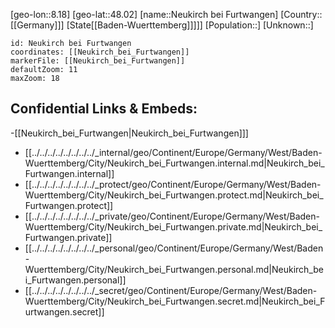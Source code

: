 ﻿---
location: [48.02,8.18]
mapzoom: [7,12] 
mapmarker: city 
type: City
tags:
- geo/City


SpocWebEntityId: 32835
isDeleted: false
confidential: public

---
[geo-lon::8.18]
[geo-lat::48.02]
[name::Neukirch bei Furtwangen]
[Country::[[Germany]]]
[State[[Baden-Wuerttemberg]]]]]
[Population::]
[Unknown::]


```leaflet
id: Neukirch bei Furtwangen
coordinates: [[Neukirch_bei_Furtwangen]]
markerFile: [[Neukirch_bei_Furtwangen]]
defaultZoom: 11 
maxZoom: 18
```


## Confidential Links & Embeds: 
-[[Neukirch_bei_Furtwangen|Neukirch_bei_Furtwangen]]] 
- [[../../../../../../../../_internal/geo/Continent/Europe/Germany/West/Baden-Wuerttemberg/City/Neukirch_bei_Furtwangen.internal.md|Neukirch_bei_Furtwangen.internal]] 
- [[../../../../../../../../_protect/geo/Continent/Europe/Germany/West/Baden-Wuerttemberg/City/Neukirch_bei_Furtwangen.protect.md|Neukirch_bei_Furtwangen.protect]] 
- [[../../../../../../../../_private/geo/Continent/Europe/Germany/West/Baden-Wuerttemberg/City/Neukirch_bei_Furtwangen.private.md|Neukirch_bei_Furtwangen.private]] 
- [[../../../../../../../../_personal/geo/Continent/Europe/Germany/West/Baden-Wuerttemberg/City/Neukirch_bei_Furtwangen.personal.md|Neukirch_bei_Furtwangen.personal]] 
- [[../../../../../../../../_secret/geo/Continent/Europe/Germany/West/Baden-Wuerttemberg/City/Neukirch_bei_Furtwangen.secret.md|Neukirch_bei_Furtwangen.secret]] 
